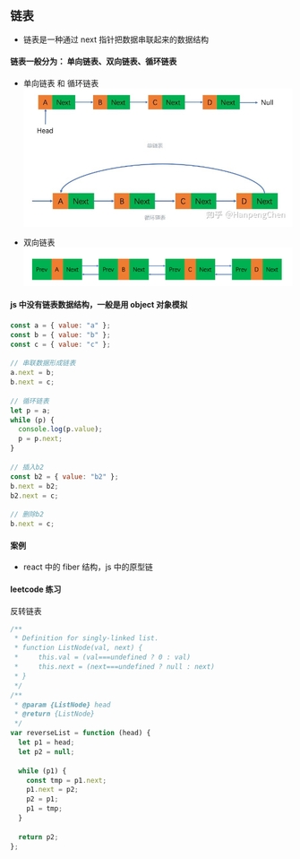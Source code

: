 ## 链表

- 链表是一种通过 next 指针把数据串联起来的数据结构

#### 链表一般分为： 单向链表、双向链表、循环链表

- 单向链表 和 循环链表
  <img src="./img/linklist1.jpeg">

- 双向链表
  <img src="./img/linklist2.png">

#### js 中没有链表数据结构，一般是用 object 对象模拟

```js
const a = { value: "a" };
const b = { value: "b" };
const c = { value: "c" };

// 串联数据形成链表
a.next = b;
b.next = c;

// 循环链表
let p = a;
while (p) {
  console.log(p.value);
  p = p.next;
}

// 插入b2
const b2 = { value: "b2" };
b.next = b2;
b2.next = c;

// 删除b2
b.next = c;
```

#### 案例

- react 中的 fiber 结构，js 中的原型链

#### leetcode 练习

<a src="https://leetcode.cn/problems/UHnkqh/">反转链表</a>

```js
/**
 * Definition for singly-linked list.
 * function ListNode(val, next) {
 *     this.val = (val===undefined ? 0 : val)
 *     this.next = (next===undefined ? null : next)
 * }
 */
/**
 * @param {ListNode} head
 * @return {ListNode}
 */
var reverseList = function (head) {
  let p1 = head;
  let p2 = null;

  while (p1) {
    const tmp = p1.next;
    p1.next = p2;
    p2 = p1;
    p1 = tmp;
  }

  return p2;
};
```
